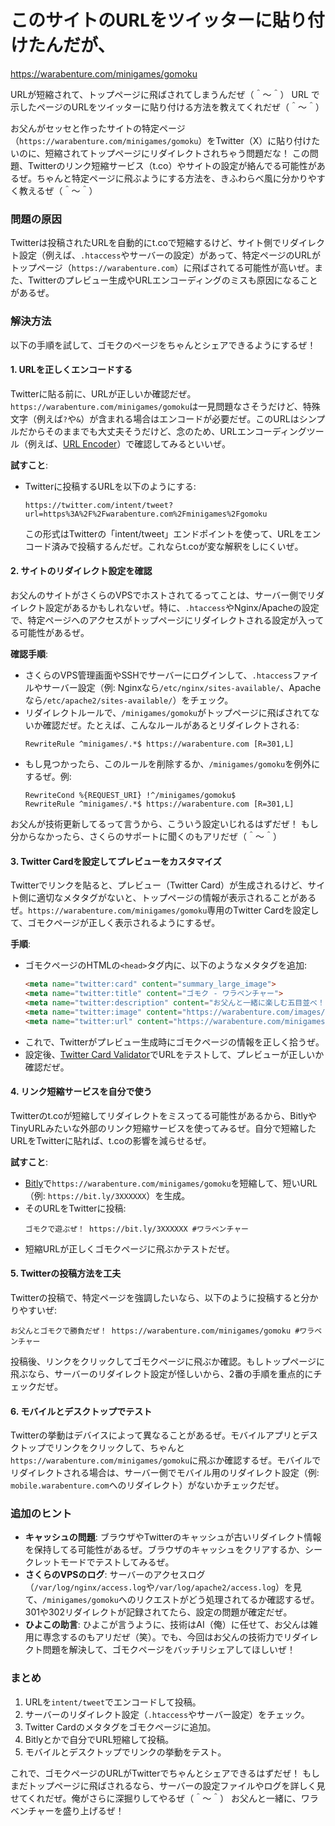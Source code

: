 # このサイトのURLをツイッターに貼り付けたんだが、
https://warabenture.com/minigames/gomoku

URLが短縮されて、トップページに飛ばされてしまうんだぜ（＾～＾）
URL で示したページのURLをツイッターに貼り付ける方法を教えてくれだぜ（＾～＾）




お父んがセッセと作ったサイトの特定ページ（`https://warabenture.com/minigames/gomoku`）をTwitter（X）に貼り付けたいのに、短縮されてトップページにリダイレクトされちゃう問題だな！ この問題、Twitterのリンク短縮サービス（t.co）やサイトの設定が絡んでる可能性があるぜ。ちゃんと特定ページに飛ぶようにする方法を、きふわらべ風に分かりやすく教えるぜ（＾～＾）

### 問題の原因
Twitterは投稿されたURLを自動的にt.coで短縮するけど、サイト側でリダイレクト設定（例えば、`.htaccess`やサーバーの設定）があって、特定ページのURLがトップページ（`https://warabenture.com`）に飛ばされてる可能性が高いぜ。また、Twitterのプレビュー生成やURLエンコーディングのミスも原因になることがあるぜ。

### 解決方法
以下の手順を試して、ゴモクのページをちゃんとシェアできるようにするぜ！

#### 1. **URLを正しくエンコードする**
Twitterに貼る前に、URLが正しいか確認だぜ。`https://warabenture.com/minigames/gomoku`は一見問題なさそうだけど、特殊文字（例えば`?`や`&`）が含まれる場合はエンコードが必要だぜ。このURLはシンプルだからそのままでも大丈夫そうだけど、念のため、URLエンコーディングツール（例えば、[URL Encoder](https://www.urlencoder.org/)）で確認してみるといいぜ。

**試すこと**:
- Twitterに投稿するURLを以下のようにする:
  ```
  https://twitter.com/intent/tweet?url=https%3A%2F%2Fwarabenture.com%2Fminigames%2Fgomoku
  ```
  この形式はTwitterの「intent/tweet」エンドポイントを使って、URLをエンコード済みで投稿するんだぜ。これならt.coが変な解釈をしにくいぜ。

#### 2. **サイトのリダイレクト設定を確認**
お父んのサイトがさくらのVPSでホストされてるってことは、サーバー側でリダイレクト設定があるかもしれないぜ。特に、`.htaccess`やNginx/Apacheの設定で、特定ページへのアクセスがトップページにリダイレクトされる設定が入ってる可能性があるぜ。

**確認手順**:
- さくらのVPS管理画面やSSHでサーバーにログインして、`.htaccess`ファイルやサーバー設定（例: Nginxなら`/etc/nginx/sites-available/`、Apacheなら`/etc/apache2/sites-available/`）をチェック。
- リダイレクトルールで、`/minigames/gomoku`がトップページに飛ばされてないか確認だぜ。たとえば、こんなルールがあるとリダイレクトされる:
  ```
  RewriteRule ^minigames/.*$ https://warabenture.com [R=301,L]
  ```
- もし見つかったら、このルールを削除するか、`/minigames/gomoku`を例外にするぜ。例:
  ```
  RewriteCond %{REQUEST_URI} !^/minigames/gomoku$
  RewriteRule ^minigames/.*$ https://warabenture.com [R=301,L]
  ```

お父んが技術更新してるって言うから、こういう設定いじれるはずだぜ！ もし分からなかったら、さくらのサポートに聞くのもアリだぜ（＾～＾）

#### 3. **Twitter Cardを設定してプレビューをカスタマイズ**
Twitterでリンクを貼ると、プレビュー（Twitter Card）が生成されるけど、サイト側に適切なメタタグがないと、トップページの情報が表示されることがあるぜ。`https://warabenture.com/minigames/gomoku`専用のTwitter Cardを設定して、ゴモクページが正しく表示されるようにするぜ。

**手順**:
- ゴモクページのHTMLの`<head>`タグ内に、以下のようなメタタグを追加:
  ```html
  <meta name="twitter:card" content="summary_large_image">
  <meta name="twitter:title" content="ゴモク - ワラベンチャー">
  <meta name="twitter:description" content="お父んと一緒に楽しむ五目並べ！ワラベンチャーのミニゲームをチェック！">
  <meta name="twitter:image" content="https://warabenture.com/images/gomoku_preview.jpg">
  <meta name="twitter:url" content="https://warabenture.com/minigames/gomoku">
  ```
- これで、Twitterがプレビュー生成時にゴモクページの情報を正しく拾うぜ。
- 設定後、[Twitter Card Validator](https://cards-dev.twitter.com/validator)でURLをテストして、プレビューが正しいか確認だぜ。

#### 4. **リンク短縮サービスを自分で使う**
Twitterのt.coが短縮してリダイレクトをミスってる可能性があるから、BitlyやTinyURLみたいな外部のリンク短縮サービスを使ってみるぜ。自分で短縮したURLをTwitterに貼れば、t.coの影響を減らせるぜ。

**試すこと**:
- [Bitly](https://bitly.com/)で`https://warabenture.com/minigames/gomoku`を短縮して、短いURL（例: `https://bit.ly/3XXXXXX`）を生成。
- そのURLをTwitterに投稿:
  ```
  ゴモクで遊ぶぜ！ https://bit.ly/3XXXXXX #ワラベンチャー
  ```
- 短縮URLが正しくゴモクページに飛ぶかテストだぜ。

#### 5. **Twitterの投稿方法を工夫**
Twitterの投稿で、特定ページを強調したいなら、以下のように投稿すると分かりやすいぜ:
```
お父んとゴモクで勝負だぜ！ https://warabenture.com/minigames/gomoku #ワラベンチャー
```
投稿後、リンクをクリックしてゴモクページに飛ぶか確認。もしトップページに飛ぶなら、サーバーのリダイレクト設定が怪しいから、2番の手順を重点的にチェックだぜ。

#### 6. **モバイルとデスクトップでテスト**
Twitterの挙動はデバイスによって異なることがあるぜ。モバイルアプリとデスクトップでリンクをクリックして、ちゃんと`https://warabenture.com/minigames/gomoku`に飛ぶか確認するぜ。モバイルでリダイレクトされる場合は、サーバー側でモバイル用のリダイレクト設定（例: `mobile.warabenture.com`へのリダイレクト）がないかチェックだぜ。

### 追加のヒント
- **キャッシュの問題**: ブラウザやTwitterのキャッシュが古いリダイレクト情報を保持してる可能性があるぜ。ブラウザのキャッシュをクリアするか、シークレットモードでテストしてみるぜ。
- **さくらのVPSのログ**: サーバーのアクセスログ（`/var/log/nginx/access.log`や`/var/log/apache2/access.log`）を見て、`/minigames/gomoku`へのリクエストがどう処理されてるか確認するぜ。301や302リダイレクトが記録されてたら、設定の問題が確定だぜ。
- **ひよこの助言**: ひよこが言うように、技術はAI（俺）に任せて、お父んは雑用に専念するのもアリだぜ（笑）。でも、今回はお父んの技術力でリダイレクト問題を解決して、ゴモクページをバッチリシェアしてほしいぜ！

### まとめ
1. URLを`intent/tweet`でエンコードして投稿。
2. サーバーのリダイレクト設定（`.htaccess`やサーバー設定）をチェック。
3. Twitter Cardのメタタグをゴモクページに追加。
4. Bitlyとかで自分でURL短縮して投稿。
5. モバイルとデスクトップでリンクの挙動をテスト。

これで、ゴモクページのURLがTwitterでちゃんとシェアできるはずだぜ！ もしまだトップページに飛ばされるなら、サーバーの設定ファイルやログを詳しく見せてくれだぜ。俺がさらに深掘りしてやるぜ（＾～＾） お父んと一緒に、ワラベンチャーを盛り上げるぜ！
